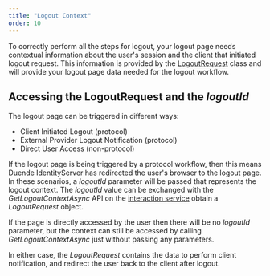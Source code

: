 ```yaml
---
title: "Logout Context"
order: 10
---
```


To correctly perform all the steps for logout, your logout page needs contextual information about the user's session and the client that initiated logout request.
This information is provided by the [LogoutRequest](../reference/services/interaction_service#logoutrequest) class and will provide your logout page data needed for the logout workflow.

## Accessing the LogoutRequest and the *logoutId*

The logout page can be triggered in different ways:
* Client Initiated Logout (protocol)
* External Provider Logout Notification (protocol)
* Direct User Access (non-protocol)

If the logout page is being triggered by a protocol workflow, then this means Duende IdentityServer has redirected the user's browser to the logout page.
In these scenarios, a *logoutId* parameter will be passed that represents the logout context. 
The *logoutId* value can be exchanged with the *GetLogoutContextAsync* API on the [interaction service](../reference/services/interaction_service) obtain a *LogoutRequest* object.

If the page is directly accessed by the user then there will be no *logoutId* parameter, but the context can still be accessed by calling *GetLogoutContextAsync* just without passing any parameters.

In either case, the *LogoutRequest* contains the data to perform client notification, and redirect the user back to the client after logout.
